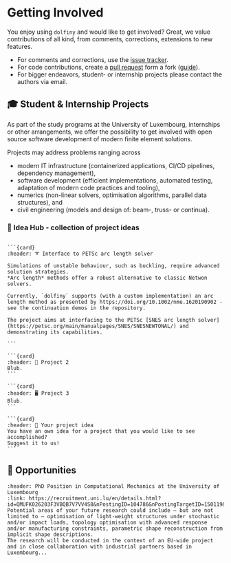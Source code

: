# Getting Involved

You enjoy using `dolfiny` and would like to get involved?
Great, we value contributions of all kind, from comments, corrections, extensions to new features.

- For comments and corrections, use the [issue tracker](https://github.com/fenics-dolfiny/dolfiny/issues).
- For code contributions, create a [pull request](https://github.com/fenics-dolfiny/dolfiny/pulls) form a fork ([guide](https://docs.github.com/en/pull-requests/collaborating-with-pull-requests/proposing-changes-to-your-work-with-pull-requests/creating-a-pull-request-from-a-fork)).
- For bigger endeavors, student- or internship projects please contact the authors via email. 

## 🎓 Student & Internship Projects

As part of the study programs at the University of Luxembourg, internships or other arrangements, we offer the possibility to get involved with open source software development of modern finite element solutions.

Projects may address problems ranging across
- modern IT infrastructure (containerized applications, CI/CD pipelines, dependency management),
- software development (efficient implementations, automated testing, adaptation of modern code practices and tooling),
- numerics (non-linear solvers, optimisation algorithms, parallel data structures), and
- civil engineering (models and design of: beam-, truss- or continua).


### 📁 Idea Hub - collection of project ideas

````{grid} 2

```{card}
:header: ➰ Interface to PETSc arc length solver

Simulations of unstable behaviour, such as buckling, require advanced solution strategies.
*Arc length* methods offer a robust alternative to classic Netwon solvers.

Currently, `dolfiny` supports (with a custom implementation) an arc length method as presented by https://doi.org/10.1002/nme.1620190902 - see the continuation demos in the repository.

The project aims at interfacing to the PETSc [SNES arc length solver](https://petsc.org/main/manualpages/SNES/SNESNEWTONAL/) and demonstrating its capabilities.

```

```{card}
:header: 🔁 Project 2
Blub.
```

```{card}
:header: 🖥️ Project 3
Blub.
```

```{card}
:header: 📝 Your project idea
You have an own idea for a project that you would like to see accomplished?
Suggest it to us!
```

````

## 📢 Opportunities 

```{card}
:header: PhD Position in Computational Mechanics at the University of Luxembourg
:link: https://recruitment.uni.lu/en/details.html?id=QMUFK026203F3VBQB7V7VV4S8&nPostingID=104786&nPostingTargetID=150119&mask=karriereseiten&lg=UK
Potential areas of your future research could include – but are not limited to – optimisation of light-weight structures under stochastic and/or impact loads, topology optimisation with advanced response and/or manufacturing constraints, parametric shape reconstruction from implicit shape descriptions.
The research will be conducted in the context of an EU-wide project and in close collaboration with industrial partners based in Luxembourg...
```
